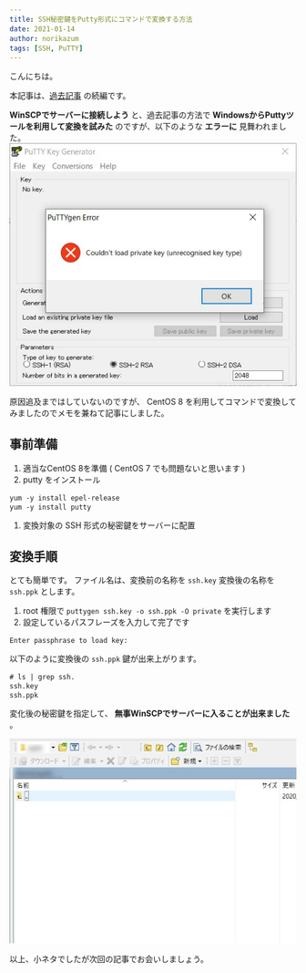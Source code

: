 ```yaml
---
title: SSH秘密鍵をPutty形式にコマンドで変換する方法
date: 2021-01-14
author: norikazum
tags: [SSH, PuTTY]
---
```


こんにちは。

本記事は、[過去記事](/convert-ssh-secret-key-from-rsa-to-putty/) の続編です。

**WinSCPでサーバーに接続しよう** と、過去記事の方法で **WindowsからPuttyツールを利用して変換を試みた** のですが、以下のような **エラーに** 見舞われました。
![](images/how-to-convert-ssh-private-key-to-putty-format-with-command-1.jpg)

原因追及まではしていないのですが、 CentOS 8 を利用してコマンドで変換してみましたのでメモを兼ねて記事にしました。

## 事前準備

1. 適当なCentOS 8を準備 ( CentOS 7 でも問題ないと思います )
1. putty をインストール
```
yum -y install epel-release
yum -y install putty
```
1. 変換対象の SSH 形式の秘密鍵をサーバーに配置

## 変換手順

とても簡単です。
ファイル名は、変換前の名称を `ssh.key` 変換後の名称を `ssh.ppk` とします。

1. root 権限で `puttygen ssh.key -o ssh.ppk -O private` を実行します
1. 設定しているパスフレーズを入力して完了です

```
Enter passphrase to load key: 
```

以下のように変換後の `ssh.ppk` 鍵が出来上がります。

```
# ls | grep ssh.
ssh.key
ssh.ppk
```

変化後の秘密鍵を指定して、 **無事WinSCPでサーバーに入ることが出来ました** 。

![](images/how-to-convert-ssh-private-key-to-putty-format-with-command-2.jpg)

以上、小ネタでしたが次回の記事でお会いしましょう。

